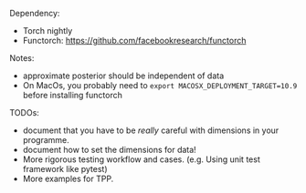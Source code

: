 Dependency:
- Torch nightly
- Functorch: https://github.com/facebookresearch/functorch

Notes:
- approximate posterior should be independent of data
- On MacOs, you probably need to `export MACOSX_DEPLOYMENT_TARGET=10.9` before installing functorch

TODOs:
- document that you have to be _really_ careful with dimensions in your programme.
- document how to set the dimensions for data!
- More rigorous testing workflow and cases. (e.g. Using unit test framework like pytest)
- More examples for TPP.